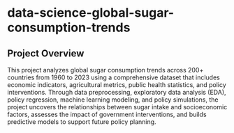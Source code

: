 # data-science-global-sugar-consumption-trends

## Project Overview
This project analyzes global sugar consumption trends across 200+ countries from 1960 to 2023 using a comprehensive dataset that includes economic indicators, agricultural metrics, public health statistics, and policy interventions. Through data preprocessing, exploratory data analysis (EDA), policy regression, machine learning modeling, and policy simulations, the project uncovers the relationships between sugar intake and socioeconomic factors, assesses the impact of government interventions, and builds predictive models to support future policy planning.


